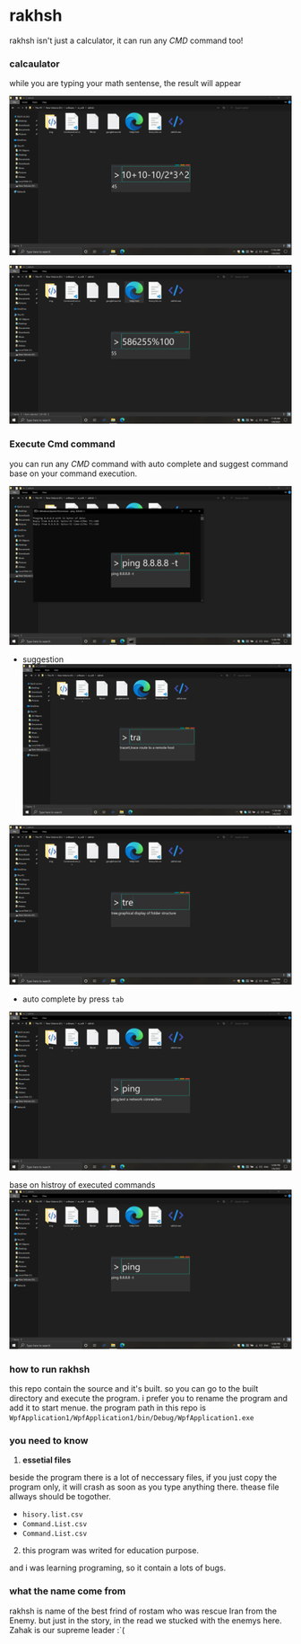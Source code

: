 # rakhsh

rakhsh isn't just a calculator, it can run any *CMD* command too!

### calcaulator
while you are typing your math sentense, the result will appear

![rakhsh](img/calc.png.jpg)

![rakhsh](img/mode.png.jpg)

### Execute Cmd command
you can run any *CMD* command with auto complete and suggest command base on
your command execution.

![rakhsh](img/runcmd.png.jpg)

- suggestion
![rakhsh](img/suggest.png.jpg)

![rakhsh](img/suggest2.png.jpg)

- auto complete by press `tab`

![rakhsh](img/comp.png.jpg)

base on histroy of executed commands
![rakhsh](img/comp2.png.jpg)


### how to run rakhsh
this repo contain the source and it's built.
so you can go to the built directory and execute the program.
i prefer you to rename the program and add it to start menue.
the program path in this repo is `WpfApplication1/WpfApplication1/bin/Debug/WpfApplication1.exe`


### you need to know

1. **essetial files**

beside the program there is a lot of neccessary files, if you just copy the 
program only, it will crash as soon as you type anything there. thease file 
allways should be togother.

- `hisory.list.csv`
- `Command.List.csv`
- `Command.List.csv`

2. this program was writed for education purpose.

and i was learning programing, so it contain a lots of bugs.


### what the name come from
rakhsh is name of the best frind of rostam who was rescue Iran from the Enemy.
but just in the story, in the read we stucked with the enemys here. Zahak is our supreme leader :`(